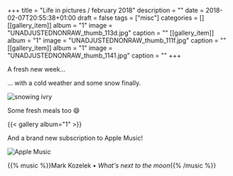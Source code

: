 +++
title = "Life in pictures / february 2018"
description = ""
date = 2018-02-07T20:55:38+01:00
draft = false
tags = ["misc"]
categories = []
[[gallery_item]]
album = "1"
image = "UNADJUSTEDNONRAW_thumb_113d.jpg"
caption = ""
[[gallery_item]]
album = "1"
image = "UNADJUSTEDNONRAW_thumb_111f.jpg"
caption = ""
[[gallery_item]]
album = "1"
image = "UNADJUSTEDNONRAW_thumb_1141.jpg"
caption = ""
+++

A fresh new week...

<!--more-->

... with a cold weather and some snow finally.

![snowing ivry](/img/UNADJUSTEDNONRAW_thumb_1142.jpg)

Some fresh meals too :smile:

{{< gallery album="1" >}}

And a brand new subscription to Apple Music!

![Apple Music](/img/2018-02-07-20-52-12.png)

{{% music %}}Mark Kozelek • *What's next to the moon*{{% /music %}}
